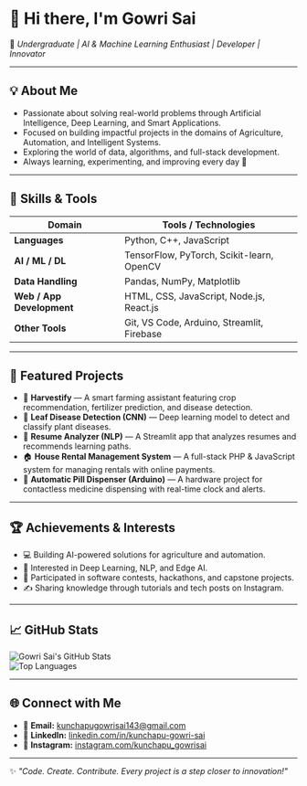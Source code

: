 # 👋 Hi there, I'm Gowri Sai  

🚀 *Undergraduate | AI & Machine Learning Enthusiast | Developer | Innovator*  

---

## 💡 About Me  

- Passionate about solving real-world problems through Artificial Intelligence, Deep Learning, and Smart Applications.  
- Focused on building impactful projects in the domains of Agriculture, Automation, and Intelligent Systems.  
- Exploring the world of data, algorithms, and full-stack development.  
- Always learning, experimenting, and improving every day 🌱  

---

## 🧠 Skills & Tools  

| Domain | Tools / Technologies |
|--------|------------------------|
| **Languages** | Python, C++, JavaScript |
| **AI / ML / DL** | TensorFlow, PyTorch, Scikit-learn, OpenCV |
| **Data Handling** | Pandas, NumPy, Matplotlib |
| **Web / App Development** | HTML, CSS, JavaScript, Node.js, React.js |
| **Other Tools** | Git, VS Code, Arduino, Streamlit, Firebase |

---

## 📂 Featured Projects  

- 🌾 **Harvestify** — A smart farming assistant featuring crop recommendation, fertilizer prediction, and disease detection.  
- 🍃 **Leaf Disease Detection (CNN)** — Deep learning model to detect and classify plant diseases.  
- 📄 **Resume Analyzer (NLP)** — A Streamlit app that analyzes resumes and recommends learning paths.  
- 🏠 **House Rental Management System** — A full-stack PHP & JavaScript system for managing rentals with online payments.  
- 🤖 **Automatic Pill Dispenser (Arduino)** — A hardware project for contactless medicine dispensing with real-time clock and alerts.

---

## 🏆 Achievements & Interests  

- 💻 Building AI-powered solutions for agriculture and automation.  
- 🎯 Interested in Deep Learning, NLP, and Edge AI.  
- 🧩 Participated in software contests, hackathons, and capstone projects.  
- ✍️ Sharing knowledge through tutorials and tech posts on Instagram.

---

## 📈 GitHub Stats  

![Gowri Sai's GitHub Stats](https://github-readme-stats.vercel.app/api?username=KunchapuGowriSai&show_icons=true&theme=tokyonight)  
![Top Languages](https://github-readme-stats.vercel.app/api/top-langs/?username=KunchapuGowriSai&layout=compact&theme=tokyonight)

---

## 🌐 Connect with Me  

- 📧 **Email:** kunchapugowrisai143@gmail.com  
- 💼 **LinkedIn:** [linkedin.com/in/kunchapu-gowri-sai](https://linkedin.com/in/kunchapu-gowri-sai)  
- 📸 **Instagram:** [instagram.com/kunchapu_gowrisai](https://instagram.com/kunchapu_gowrisai)  

---

✨ *"Code. Create. Contribute. Every project is a step closer to innovation!"*  
